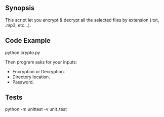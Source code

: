 ## Synopsis

This script let you encrypt & decrypt all the selected files by extension (.txt, .mp3, etc...).  

## Code Example

python crypto.py

Then program asks for your inputs:
* Encryption or Decryption.
* Directory location.
* Password.

## Tests

python -m unittest -v unit_test
